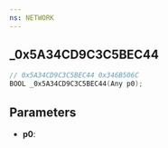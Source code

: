 ```yaml
---
ns: NETWORK
---
```

## _0x5A34CD9C3C5BEC44

```c
// 0x5A34CD9C3C5BEC44 0x346B506C
BOOL _0x5A34CD9C3C5BEC44(Any p0);
```

## Parameters
* **p0**:
